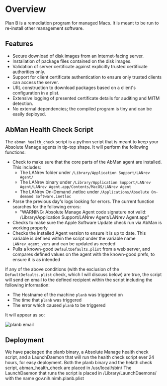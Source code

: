 Overview
========

Plan B is a remediation program for managed Macs. It is meant to be run to re-install other management software.

Features
------

  - Secure download of disk images from an Internet-facing server.
  - Installation of package files contained on the disk images.
  - Validation of server certificate against explicitly trusted certificate authorities only.
  - Support for client certificate authentication to ensure only trusted clients can access the server.
  - URL construction to download packages based on a client's configuration in a plist.
  - Extensive logging of presented certificate details for auditing and MITM detection.
  - No external dependencies; the compiled program is tiny and can be easily deployed.

AbMan Health Check Script
------

The `abman_health_check` script is a python script that is meant to keep your Absolute Manage agents in tip-top shape. It will perform the following functions:

  - Check to make sure that the core parts of the AbMan agent are installed. This includes:
    - The LANrev folder under `/Library/Application Support/LANrev Agent/`
    - The LANrev binary under `/Library/Application Support/LANrev Agent/LANrev Agent.app/Contents/MacOS/LANrev Agent`
    - The LANrev On-Demand .netloc under `/Applications/Absolute On-demand Software.inetloc`
  - Parse the previous day's logs looking for errors. The current function searches for the following errors:
    - "WARNING: Absolute Manage Agent code signature not valid: /Library/Application Support/LANrev Agent/LANrev Agent.app"
  - Checks to make sure the Apple Software Update check run via AbMan is working properly
  - Checks the installed Agent version to ensure it is up to date. This variable is defined within the script under the variable name `LANrev_agent_vers` and can be updated as needed
  - Pulls a known-good `DefaultDefaults.plist` from a web server, and compares defined values on the agent with the known-good prefs, to ensure it is as intended

If any of the above conditions (with the exclusion of the `DefaultDefaults.plist` check, which I will discuss below) are true, the script will send en email to the defined recipient within the script including the following information:

  - The Hostname of the machine `planb` was triggered on
  - The time that `planb` was triggered
  - The error which caused `planb` to be triggered

It will appear as so:

![planb email](https://github.nimh.nih.gov/github-enterprise-assets/0000/0008/0000/0039/617a1694-a411-11e5-940b-4dd82bcf5350.png)

Deployment
----------

We have packaged the planb binary, a Absolute Manage health check script, and a LaunchDaemon that will run the health check script ever 24 hours, for easy deployment. Both the planb binary and the helath check script, abman_health_check are placed in /usr/local/sbin/ The LaunchDaemon that runs the script is placed in /Library/LaunchDaemons/ with the name gov.nih.nimh.planb.plist
